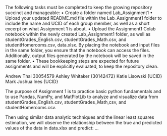 The following tasks must be completed to keep the growing repository succinct and manageable: • Create a folder named Lab_Assignment1 • Upload your updated README.md file within the Lab_Assignment1 folder to include the name and UCID of each group member, as well as a short excerpt on what Assignment 1 is about. • Upload the Assignment1 Colab notebook within the newly created Lab_Assignment1 folder, as well as studentGrades_English.csv, studentGrades_Math.csv, and studentHomerooms.csv, data.xlsx. By placing the notebook and input files in the same folder, you ensure that the notebook can access the files. Additionally, output files generated by the notebook will be saved in the same folder. • These bookkeeping steps are expected for future assignments and will be explicitly evaluated, to keep the repository clean.

Andrew Thai 30054579 Ashley Whitaker {30142472} Katie Lisowski {UCID} Mark Joshua Ines {UCID}

The purpose of Assignment 1 is to practice basic python fundamentals and to use Pandas, NumPy, and MatPlotLib to analyze and visualize data from studentGrades_English.csv, studentGrades_Math,csv, and studentHomerooms.csv.

Then using similar data analytic techniques and the linear least squares estimation, we will observe the relationship between the true and predicted values of the data in data.xlsx and predict: ...

